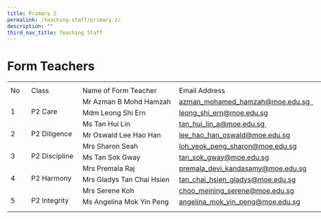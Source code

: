 ```yaml
---
title: Primary 2
permalink: /teaching-staff/primary-2/
description: ""
third_nav_title: Teaching Staff
---
```

Form Teachers
=======================
<table style="border-collapse:
 collapse;width:569pt" width="757" cellspacing="0" cellpadding="0" border="0"><colgroup><col style="mso-width-source:userset;mso-width-alt:1426;width:29pt" width="39"> <col style="mso-width-source:userset;mso-width-alt:4461;width:92pt" width="122"> <col style="mso-width-source:userset;mso-width-alt:10898;width:224pt" width="298"> <col style="width:48pt" span="2" width="64"> <col style="width:48pt" width="64"> <col style="mso-width-source:userset;mso-width-alt:3510;width:72pt" width="96"> <col style="mso-width-source:userset;mso-width-alt:365;width:8pt" width="10"></colgroup><tbody><tr style="mso-height-source:userset;height:6.0pt" height="8"><td style="height:6.0pt;width:29pt" width="39" class="xl65" height="8"><a name="RANGE!D15:K27"></a></td><td style="width:92pt" width="122"></td><td style="width:224pt" width="298"></td><td style="width:48pt" width="64"></td><td style="width:48pt" width="64"></td><td style="width:48pt" width="64"></td><td style="width:72pt" width="96"></td><td style="width:8pt" width="10"></td></tr><tr style="height:15.75pt" height="21"><td style="height:15.75pt;width:29pt" width="39" class="xl75" height="21">No</td><td style="border-left:none;width:92pt" width="122" class="xl76">Class</td><td style="border-left:none;width:224pt" width="298" class="xl71">Name of Form Teacher</td><td style="border-left:none" class="xl69" colspan="4">Email Address</td><td></td></tr><tr style="height:15.75pt" height="21"><td style="height:31.5pt;width:29pt" width="39" class="xl73" height="42" rowspan="2">
<br>1</td><td style="width:92pt" width="122" class="xl72" rowspan="2">
<br>P2 Care</td><td style="border-top:none" class="xl74">Mr Azman B Mohd Hamzah</td><td style="border-left:none" class="xl67" colspan="4"><a href="mailto:azman_mohamed_hamzah@moe.edu.sg">azman_mohamed_hamzah@moe.edu.sg&nbsp;&nbsp;</a></td><td></td></tr><tr style="height:15.75pt" height="21"><td style="height:15.75pt;border-top:none" class="xl74" height="21">Mdm Leong Shi Ern</td><td style="border-left:none" class="xl67" colspan="4"><a href="mailto:leong_shi_ern@moe.edu.sg">leong_shi_ern@moe.edu.sg</a></td><td></td></tr><tr style="height:15.75pt" height="21"><td style="height:31.5pt;width:29pt" width="39" class="xl66" height="42" rowspan="2">
<br>2</td><td style="width:92pt" width="122" class="xl77" rowspan="2">
<br>P2 Diligence</td><td style="border-top:none" class="xl74">Ms Tan Hui Lin</td><td style="border-left:none" class="xl67" colspan="4"><a href="mailto:tan_hui_lin_a@moe.edu.sg">tan_hui_lin_a@moe.edu.sg&nbsp;</a></td><td></td></tr><tr style="height:15.75pt" height="21"><td style="height:15.75pt;border-top:none" class="xl74" height="21">Mr Oswald Lee Hao Han </td><td style="border-left:none" class="xl67" colspan="4"><a href="mailto:lee_hao_han_oswald@moe.edu.sg">lee_hao_han_oswald@moe.edu.sg</a></td><td></td></tr><tr style="height:15.75pt" height="21"><td style="height:31.5pt;width:29pt" width="39" class="xl66" height="42" rowspan="2">
<br>3</td><td style="width:92pt" width="122" class="xl77" rowspan="2">
<br>P2 Discipline</td><td style="border-top:none" class="xl74">Mrs Sharon Seah</td><td style="border-left:none" class="xl67" colspan="4"><a href="mailto:loh_yeok_peng_sharon@moe.edu.sg">loh_yeok_peng_sharon@moe.edu.sg</a></td><td></td></tr><tr style="height:15.75pt" height="21"><td style="height:15.75pt;border-top:none" class="xl74" height="21">Ms Tan Sok Gway</td><td style="border-left:none" class="xl67" colspan="4"><a href="mailto:tan_sok_gway@moe.edu.sg">tan_sok_gway@moe.edu.sg</a></td><td></td></tr><tr style="height:15.75pt" height="21"><td style="height:31.5pt;width:29pt" width="39" class="xl66" height="42" rowspan="2">
<br>4</td><td style="width:92pt" width="122" class="xl77" rowspan="2">
<br>P2 Harmony</td><td style="border-top:none" class="xl74">Mrs Premala Raj</td><td style="border-left:none" class="xl67" colspan="4"><a href="mailto:premala_devi_kandasamy@moe.edu.sg">premala_devi_kandasamy@moe.edu.sg</a></td><td></td></tr><tr style="height:15.75pt" height="21"><td style="height:15.75pt;border-top:none" class="xl74" height="21">Mrs Gladys Tan Chai Hsien</td><td style="border-left:none" class="xl67" colspan="4"><a href="mailto:tan_chai_hsien_gladys@moe.edu.sg">tan_chai_hsien_gladys@moe.edu.sg</a></td><td></td></tr><tr style="height:15.75pt" height="21"><td style="height:31.5pt;width:29pt" width="39" class="xl66" height="42" rowspan="2">
<br>5</td><td style="width:92pt" width="122" class="xl77" rowspan="2">
<br>P2 Integrity</td><td style="border-top:none" class="xl74">Mrs Serene Koh</td><td style="border-left:none" class="xl67" colspan="4"><a href="mailto:choo_meining_serene@moe.edu.sg">choo_meining_serene@moe.edu.sg</a></td><td></td></tr><tr style="height:15.75pt" height="21"><td style="height:15.75pt;border-top:none" class="xl74" height="21">Ms Angelina Mok Yin Peng</td><td style="border-left:none" class="xl67" colspan="4"><a href="mailto:Angelina_mok_yin_peng@moe.edu.sg">angelina_mok_yin_peng@moe.edu.sg</a></td><td></td></tr><tr style="mso-height-source:userset;height:7.5pt" height="10"><td style="height:7.5pt" class="xl65" height="10"></td><td></td><td></td><td></td><td></td><td></td><td></td><td></td></tr></tbody></table>